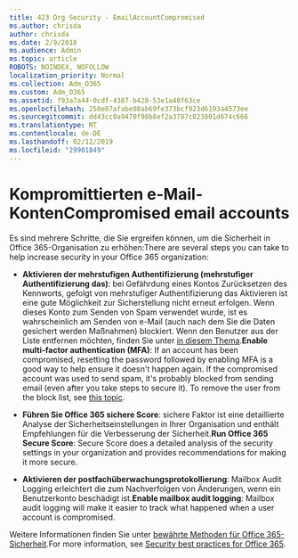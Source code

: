```yaml
---
title: 423 Org Security - EmailAccountCompromised
ms.author: chrisda
author: chrisda
ms.date: 2/9/2018
ms.audience: Admin
ms.topic: article
ROBOTS: NOINDEX, NOFOLLOW
localization_priority: Normal
ms.collection: Adm_O365
ms.custom: Adm_O365
ms.assetid: f93a7a44-0cdf-4387-b428-53e1a48f63ce
ms.openlocfilehash: 250e87afabe08ab69fe373bcf923d6193a4573ee
ms.sourcegitcommit: dd43cc0a9470f98b8ef2a3787c823801d674c666
ms.translationtype: MT
ms.contentlocale: de-DE
ms.lasthandoff: 02/12/2019
ms.locfileid: "29901849"
---
```

# <a name="compromised-email-accounts"></a><span data-ttu-id="6f31e-102">Kompromittierten e-Mail-Konten</span><span class="sxs-lookup"><span data-stu-id="6f31e-102">Compromised email accounts</span></span>

<span data-ttu-id="6f31e-103">Es sind mehrere Schritte, die Sie ergreifen können, um die Sicherheit in Office 365-Organisation zu erhöhen:</span><span class="sxs-lookup"><span data-stu-id="6f31e-103">There are several steps you can take to help increase security in your Office 365 organization:</span></span>
  
- <span data-ttu-id="6f31e-p101">**Aktivieren der mehrstufigen Authentifizierung (mehrstufiger Authentifizierung das)**: bei Gefährdung eines Kontos Zurücksetzen des Kennworts, gefolgt von mehrstufiger Authentifizierung das Aktivieren ist eine gute Möglichkeit zur Sicherstellung nicht erneut erfolgen. Wenn dieses Konto zum Senden von Spam verwendet wurde, ist es wahrscheinlich am Senden von e-Mail (auch nach dem Sie die Daten gesichert werden Maßnahmen) blockiert. Wenn den Benutzer aus der Liste entfernen möchten, finden Sie unter [in diesem Thema](https://technet.microsoft.com/library/ms.exch.eac.actioncenter.aspx).</span><span class="sxs-lookup"><span data-stu-id="6f31e-p101">**Enable multi-factor authentication (MFA)**: If an account has been compromised, resetting the password followed by enabling MFA is a good way to help ensure it doesn't happen again. If the compromised account was used to send spam, it's probably blocked from sending email (even after you take steps to secure it). To remove the user from the block list, see [this topic](https://technet.microsoft.com/library/ms.exch.eac.actioncenter.aspx).</span></span>
    
- <span data-ttu-id="6f31e-107">**Führen Sie Office 365 sichere Score**: sichere Faktor ist eine detaillierte Analyse der Sicherheitseinstellungen in Ihrer Organisation und enthält Empfehlungen für die Verbesserung der Sicherheit.</span><span class="sxs-lookup"><span data-stu-id="6f31e-107">**Run Office 365 Secure Score**: Secure Score does a detailed analysis of the security settings in your organization and provides recommendations for making it more secure.</span></span>
    
- <span data-ttu-id="6f31e-108">**Aktivieren der postfachüberwachungsprotokollierung**: Mailbox Audit Logging erleichtert die zum Nachverfolgen von Änderungen, wenn ein Benutzerkonto beschädigt ist.</span><span class="sxs-lookup"><span data-stu-id="6f31e-108">**Enable mailbox audit logging**: Mailbox audit logging will make it easier to track what happened when a user account is compromised.</span></span>
    
<span data-ttu-id="6f31e-109">Weitere Informationen finden Sie unter [bewährte Methoden für Office 365-Sicherheit](https://support.office.com/article/9295e396-e53d-49b9-ae9b-0b5828cdedc3.aspx).</span><span class="sxs-lookup"><span data-stu-id="6f31e-109">For more information, see [Security best practices for Office 365](https://support.office.com/article/9295e396-e53d-49b9-ae9b-0b5828cdedc3.aspx).</span></span>
  


